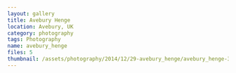 ```yaml
---
layout: gallery
title: Avebury Henge
location: Avebury, UK
category: photography
tags: Photography
name: avebury_henge
files: 5
thumbnail: /assets/photography/2014/12/29-avebury_henge/avebury_henge-3.jpg
---
```

